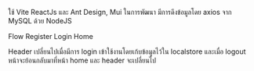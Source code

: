 ใช้ Vite ReactJs และ Ant Design, Mui ในการพัฒนา มีการดึงข้อมูลโดย axios จาก MySQL ด้วย NodeJS 

Flow 
Register
Login
Home  

Header เปลี่ยนไปเมื่อมีการ login เข้าใช้งานโดยเก้บข้อมูลไว้ใน localstore  และเมื่อ logout หน้าจะย้อนกลับมาที่หน้า home และ header จะเปลี่ยนไป

